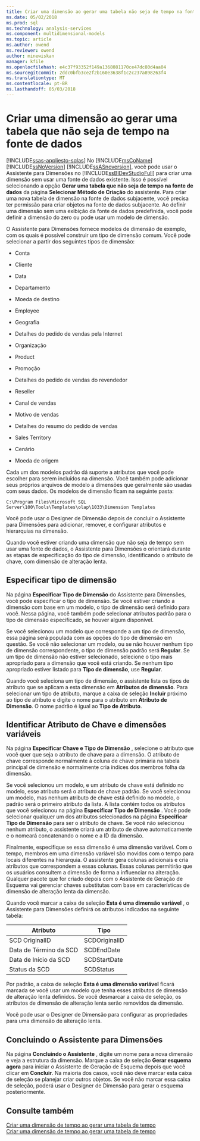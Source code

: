 ```yaml
---
title: Criar uma dimensão ao gerar uma tabela não seja de tempo na fonte de dados | Microsoft Docs
ms.date: 05/02/2018
ms.prod: sql
ms.technology: analysis-services
ms.component: multidimensional-models
ms.topic: article
ms.author: owend
ms.reviewer: owend
author: minewiskan
manager: kfile
ms.openlocfilehash: e4c37f93352f149a1368081170ce47dc80d4aa04
ms.sourcegitcommit: 2ddc0bfb3ce2f2b160e3638f1c2c237a898263f4
ms.translationtype: MT
ms.contentlocale: pt-BR
ms.lasthandoff: 05/03/2018
---
```

# <a name="create-a-dimension-by-generating-a-non-time-table-in-the-data-source"></a>Criar uma dimensão ao gerar uma tabela que não seja de tempo na fonte de dados
[!INCLUDE[ssas-appliesto-sqlas](../../includes/ssas-appliesto-sqlas.md)]
  No [!INCLUDE[msCoName](../../includes/msconame-md.md)] [!INCLUDE[ssNoVersion](../../includes/ssnoversion-md.md)] [!INCLUDE[ssASnoversion](../../includes/ssasnoversion-md.md)], você pode usar o Assistente para Dimensões no [!INCLUDE[ssBIDevStudioFull](../../includes/ssbidevstudiofull-md.md)] para criar uma dimensão sem usar uma fonte de dados existente. Isso é possível selecionando a opção **Gerar uma tabela que não seja de tempo na fonte de dados** da página **Selecionar Método de Criação** do assistente. Para criar uma nova tabela de dimensão na fonte de dados subjacente, você precisa ter permissão para criar objetos na fonte de dados subjacente. Ao definir uma dimensão sem uma exibição da fonte de dados predefinida, você pode definir a dimensão do zero ou pode usar um modelo de dimensão.  
  
 O Assistente para Dimensões fornece modelos de dimensão de exemplo, com os quais é possível construir um tipo de dimensão comum. Você pode selecionar a partir dos seguintes tipos de dimensão:  
  
-   Conta  
  
-   Cliente  
  
-   Data  
  
-   Departamento  
  
-   Moeda de destino  
  
-   Employee  
  
-   Geografia  
  
-   Detalhes do pedido de vendas pela Internet  
  
-   Organização  
  
-   Product  
  
-   Promoção  
  
-   Detalhes do pedido de vendas do revendedor  
  
-   Reseller  
  
-   Canal de vendas  
  
-   Motivo de vendas  
  
-   Detalhes do resumo do pedido de vendas  
  
-   Sales Territory  
  
-   Cenário  
  
-   Moeda de origem  
  
 Cada um dos modelos padrão dá suporte a atributos que você pode escolher para serem incluídos na dimensão. Você também pode adicionar seus próprios arquivos de modelo a dimensões que geralmente são usadas com seus dados. Os modelos de dimensão ficam na seguinte pasta:  
  
 `C:\Program Files\Microsoft SQL Server\100\Tools\Templates\olap\1033\Dimension Templates`  
  
 Você pode usar o Designer de Dimensão depois de concluir o Assistente para Dimensões para adicionar, remover, e configurar atributos e hierarquias na dimensão.  
  
 Quando você estiver criando uma dimensão que não seja de tempo sem usar uma fonte de dados, o Assistente para Dimensões o orientará durante as etapas de especificação do tipo de dimensão, identificando o atributo de chave, com dimensão de alteração lenta.  
  
## <a name="specify-dimension-type"></a>Especificar tipo de dimensão  
 Na página **Especificar Tipo de Dimensão** do Assistente para Dimensões, você pode especificar o tipo de dimensão. Se você estiver criando a dimensão com base em um modelo, o tipo de dimensão será definido para você. Nessa página, você também pode selecionar atributos padrão para o tipo de dimensão especificado, se houver algum disponível.  
  
 Se você selecionou um modelo que corresponde a um tipo de dimensão, essa página será populada com as opções do tipo de dimensão em questão. Se você não selecionar um modelo, ou se não houver nenhum tipo de dimensão correspondente, o tipo de dimensão padrão será **Regular**. Se um tipo de dimensão não estiver selecionado, selecione o tipo mais apropriado para a dimensão que você está criando. Se nenhum tipo apropriado estiver listado para **Tipo de dimensão**, use **Regular**.  
  
 Quando você seleciona um tipo de dimensão, o assistente lista os tipos de atributo que se aplicam a esta dimensão em **Atributos de dimensão**. Para selecionar um tipo de atributo, marque a caixa de seleção **Incluir** próximo ao tipo de atributo e digite o nome para o atributo em **Atributo de Dimensão**. O nome padrão é igual ao **Tipo de Atributo**.  
  
## <a name="identify-key-attribute-and-changing-dimensions"></a>Identificar Atributo de Chave e dimensões variáveis  
 Na página **Especificar Chave e Tipo de Dimensão** , selecione o atributo que você quer que seja o atributo de chave para a dimensão. O atributo de chave corresponde normalmente à coluna de chave primária na tabela principal de dimensão e normalmente cria índices dos membros folha da dimensão.  
  
 Se você selecionou um modelo, e um atributo de chave está definido no modelo, esse atributo será o atributo de chave padrão. Se você selecionou um modelo, mas nenhum atributo de chave está definido no modelo, o padrão será o primeiro atributo da lista. A lista contém todos os atributos que você selecionou na página **Especificar Tipo de Dimensão** . Você pode selecionar qualquer um dos atributos selecionados na página **Especificar Tipo de Dimensão** para ser o atributo de chave. Se você não selecionou nenhum atributo, o assistente criará um atributo de chave automaticamente e o nomeará concatenando o nome e a ID da dimensão.  
  
 Finalmente, especifique se essa dimensão é uma dimensão variável. Com o tempo, membros em uma dimensão variável são movidos com o tempo para locais diferentes na hierarquia. O assistente gera colunas adicionais e cria atributos que correspondem a essas colunas. Essas colunas permitirão que os usuários consultem a dimensão de forma a influenciar na alteração. Qualquer pacote que for criado depois com o Assistente de Geração de Esquema vai gerenciar chaves substitutas com base em características de dimensão de alteração lenta da dimensão.  
  
 Quando você marcar a caixa de seleção **Esta é uma dimensão variável** , o Assistente para Dimensões definirá os atributos indicados na seguinte tabela:  
  
|Atributo|Tipo|  
|---------------|----------|  
|SCD OriginalID|SCDOriginalID|  
|Data de Término da SCD|SCDEndDate|  
|Data de Início da SCD|SCDStartDate|  
|Status da SCD|SCDStatus|  
  
 Por padrão, a caixa de seleção **Esta é uma dimensão variável** ficará marcada se você usar um modelo que tenha esses atributos de dimensão de alteração lenta definidos. Se você desmarcar a caixa de seleção, os atributos de dimensão de alteração lenta serão removidos da dimensão.  
  
 Você pode usar o Designer de Dimensão para configurar as propriedades para uma dimensão de alteração lenta.  
  
## <a name="completing-the-dimension-wizard"></a>Concluindo o Assistente para Dimensões  
 Na página **Concluindo o Assistente** , digite um nome para a nova dimensão e veja a estrutura da dimensão. Marque a caixa de seleção **Gerar esquema agora** para iniciar o Assistente de Geração de Esquema depois que você clicar em **Concluir**. Na maioria dos casos, você não deve marcar esta caixa de seleção se planejar criar outros objetos. Se você não marcar essa caixa de seleção, poderá usar o Designer de Dimensão para gerar o esquema posteriormente.  
  
## <a name="see-also"></a>Consulte também  
 [Criar uma dimensão de tempo ao gerar uma tabela de tempo](../../analysis-services/multidimensional-models/create-a-time-dimension-by-generating-a-time-table.md)   
 [Criar uma dimensão de tempo ao gerar uma tabela de tempo](../../analysis-services/multidimensional-models/create-a-time-dimension-by-generating-a-time-table.md)  
  
  
